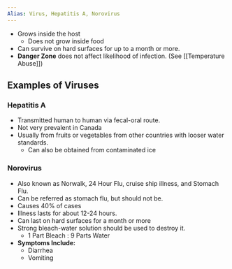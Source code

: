 ```yaml
---
Alias: Virus, Hepatitis A, Norovirus
---
```


* Grows inside the host
	* Does not grow inside food
* Can survive on hard surfaces for up to a month or more.
* **Danger Zone** does not affect likelihood of infection. (See [[Temperature Abuse]])

## Examples of Viruses

### Hepatitis A
* Transmitted human to human via fecal-oral route.
* Not very prevalent in Canada
* Usually from fruits or vegetables from other countries with looser water standards.
	* Can also be obtained from contaminated ice

### Norovirus
* Also known as Norwalk, 24 Hour Flu, cruise ship illness, and Stomach Flu.
* Can be referred as stomach flu, but should not be.
* Causes 40% of cases
* Illness lasts for about 12-24 hours.
* Can last on hard surfaces for a month or more
* Strong bleach-water solution should be used to destroy it.
	* 1 Part Bleach : 9 Parts Water
* **Symptoms Include:**
	* Diarrhea 
	* Vomiting